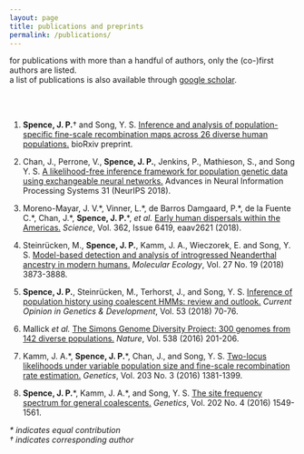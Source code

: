 ```yaml
---
layout: page
title: publications and preprints
permalink: /publications/
---
```

for publications with more than a handful of authors, only the (co-)first
authors are listed.   
a list of publications is also available through
[google scholar](https://scholar.google.com/citations?user=jMaIpR4AAAAJ&hl=en).

<br>
<br>
 
1.   __Spence, J. P.__&#8224; and Song, Y. S. 
    [Inference and analysis of population-specific fine-scale recombination 
    maps across 26 diverse human populations.](https://doi.org/10.1101/532168)
    bioRxiv preprint.
  
2.  Chan, J., Perrone, V., __Spence, J. P.__, Jenkins, P., Mathieson, S., and Song Y. S.
    [A likelihood-free inference framework for population genetic data using
    exchangeable neural networks.](http://papers.nips.cc/paper/8078-a-likelihood-free-inference-framework-for-population-genetic-data-using-exchangeable-neural-networks)
    Advances in Neural Information Processing Systems 31 (NeurIPS 2018).

3.  Moreno-Mayar, J. V.\*, Vinner, L.\*, de Barros Damgaard, P.\*, de la Fuente C.\*,
    Chan, J.\*, __Spence, J. P.__\*, _et al._ 
    [Early human dispersals within the 
    Americas.](https://doi.org/10.1126/science.aav2621)
    _Science_, Vol. 362, Issue 6419, eaav2621 (2018).

4.  Steinr&uuml;cken, M., __Spence, J. P.__, Kamm, J. A., Wieczorek, E.
    and Song, Y. S. 
    [Model-based detection and analysis of introgressed Neanderthal
    ancestry in modern humans.](https://doi.org/10.1111/mec.14565)
    _Molecular Ecology_, Vol. 27 No. 19 (2018) 3873-3888.

5.  __Spence, J. P.__, Steinr&uuml;cken, M., Terhorst, J., and Song, Y. S.
    [Inference of population history using coalescent HMMs:
    review and outlook.](https://doi.org/10.1016/j.gde.2018.07.002)
    _Current Opinion in Genetics & Development_, Vol. 53 (2018) 70-76.

6.  Mallick _et al._
    [The Simons Genome Diversity Project: 300 genomes from 142 diverse
    populations.](http://dx.doi.org/10.1038/nature18964)
    _Nature_, Vol. 538 (2016) 201-206.

7. Kamm, J. A.\*, __Spence, J. P.__\*, Chan, J., and Song, Y. S.
   [Two-locus likelihoods under variable population size and fine-scale
   recombination rate estimation.](http://dx.doi.org/10.1534/genetics.115.184820)
   _Genetics_, Vol. 203 No. 3 (2016) 1381-1399.

8. __Spence, J. P.__\*, Kamm, J. A.\*, and Song, Y. S.
   [The site frequency spectrum for general
   coalescents.](http://dx.doi.org/10.1534/genetics.115.184101)
   _Genetics_, Vol. 202 No. 4 (2016) 1549-1561.


_\* indicates equal contribution_  
_&#8224; indicates corresponding author_
